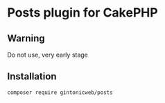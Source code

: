 # Posts plugin for CakePHP

## Warning

Do not use, very early stage


## Installation

```
composer require gintonicweb/posts
```
